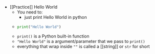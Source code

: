 - [[Practice]] Hello World
	- You need to:
		- just print Hello World in python
	- ```python
	  print("Hello World")
	  ```
	- `print()` is a Python built-in function
	- `"Hello World"` is a argument/parameter that we pass to `print()`
	- everything that wrap inside `""` is called a [[string]] or `str` for short
